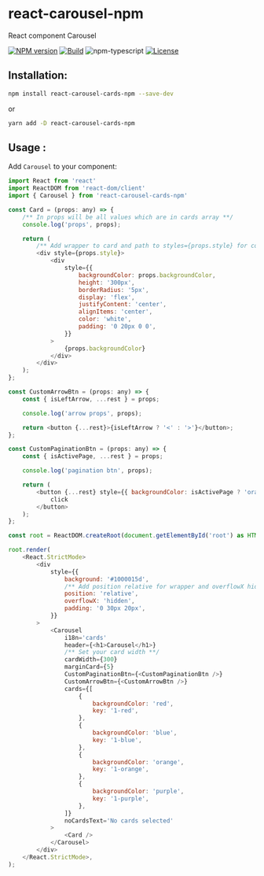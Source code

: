 # react-carousel-npm
React component Carousel

[![NPM version][npm-image]][npm-url]
[![Build][github-build]][github-build-url]
![npm-typescript]
[![License][github-license]][github-license-url]

## Installation:

```bash
npm install react-carousel-cards-npm --save-dev
```

or

```bash
yarn add -D react-carousel-cards-npm
```

## Usage :

Add `Carousel` to your component:

```js
import React from 'react'
import ReactDOM from 'react-dom/client'
import { Carousel } from 'react-carousel-cards-npm'

const Card = (props: any) => {
	/** In props will be all values which are in cards array **/
	console.log('props', props);

	return (
		/** Add wrapper to card and path to styles={props.style} for correct displaying **/
		<div style={props.style}>
			<div
				style={{
					backgroundColor: props.backgroundColor,
					height: '300px',
					borderRadius: '5px',
					display: 'flex',
					justifyContent: 'center',
					alignItems: 'center',
					color: 'white',
					padding: '0 20px 0 0',
				}}
			>
				{props.backgroundColor}
			</div>
		</div>
	);
};

const CustomArrowBtn = (props: any) => {
	const { isLeftArrow, ...rest } = props;

	console.log('arrow props', props);

	return <button {...rest}>{isLeftArrow ? '<' : '>'}</button>;
};

const CustomPaginationBtn = (props: any) => {
	const { isActivePage, ...rest } = props;

	console.log('pagination btn', props);

	return (
		<button {...rest} style={{ backgroundColor: isActivePage ? 'orange' : 'grey' }}>
			click
		</button>
	);
};

const root = ReactDOM.createRoot(document.getElementById('root') as HTMLElement);

root.render(
	<React.StrictMode>
		<div
			style={{
				background: '#1000015d',
				/** Add position relative for wrapper and overflowX hidden for hidding side cards **/
				position: 'relative',
				overflowX: 'hidden',
				padding: '0 30px 20px',
			}}
		>
			<Carousel
				i18n='cards'
				header={<h1>Carousel</h1>}
                /** Set your card width **/
				cardWidth={300}
				marginCard={5}
                CustomPaginationBtn={<CustomPaginationBtn />}
                CustomArrowBtn={<CustomArrowBtn />}
				cards={[
					{
						backgroundColor: 'red',
						key: '1-red',
					},
					{
						backgroundColor: 'blue',
						key: '1-blue',
					},
					{
						backgroundColor: 'orange',
						key: '1-orange',
					},
					{
						backgroundColor: 'purple',
						key: '1-purple',
					},
				]}
				noCardsText='No cards selected'
			>
				<Card />
			</Carousel>
		</div>
	</React.StrictMode>,
);
```

[npm-url]: https://www.npmjs.com/package/react-carousel-cards-npm
[npm-image]: https://img.shields.io/npm/v/react-carousel-cards-npm
[github-license]: https://img.shields.io/github/license/pryvalovbogdan/react-carousel-npm
[github-license-url]: https://github.com/pryvalovbogdan/react-carousel-npm/blob/main/LICENSE
[github-build]: https://github.com/pryvalovbogdan/react-carousel-npm/actions/workflows/publish.yml/badge.svg
[github-build-url]: https://github.com/pryvalovbogdan/react-carousel-npm/actions/workflows/publish.yml
[npm-typescript]: https://img.shields.io/npm/types/react-carousel-cards-npm
